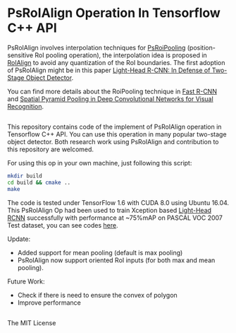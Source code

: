 # PsRoIAlign Operation In Tensorflow C++ API
PsRoIAlign involves interpolation techniques for [PsRoiPooling](https://arxiv.org/abs/1605.06409) (position-sensitive RoI pooling operation), the interpolation idea is proposed in [RoIAlign](https://arxiv.org/abs/1703.06870) to avoid any quantization of the RoI boundaries. The first adoption of PsRoIAlign might be in this paper [Light-Head R-CNN: In Defense of Two-Stage Object Detector](https://arxiv.org/abs/1711.07264).

You can find more details about the RoiPooling technique in [Fast R-CNN](https://arxiv.org/abs/1504.08083) and [Spatial Pyramid Pooling in Deep Convolutional Networks for Visual Recognition](https://arxiv.org/abs/1406.4729).

## ##
This repository contains code of the implement of PsRoIAlign operation in Tensorflow C++ API. You can use this operation in many popular two-stage object detector. Both research work using PsRoIAlign and contribution to this repository are welcomed. 

For using this op in your own machine, just following this script:
```sh
mkdir build
cd build && cmake ..
make
```
The code is tested under TensorFlow 1.6 with CUDA 8.0 using Ubuntu 16.04. This PsRoIAlign Op had been used to train Xception based [Light-Head RCNN](https://arxiv.org/abs/1711.07264) successfully with performance at ~75%mAP on PASCAL VOC 2007 Test dataset, you can see codes [here](https://github.com/HiKapok/X-Detector). 

Update:

- Added support for mean pooling (default is max pooling)
- PsRoIAlign now support oriented RoI inputs (for both max and mean pooling).

Future Work:

- Check if there is need to ensure the convex of polygon
- Improve performance

##  ##
The MIT License